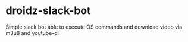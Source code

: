 # droidz-slack-bot
Simple slack bot able to execute OS commands and download video via m3u8 and youtube-dl
